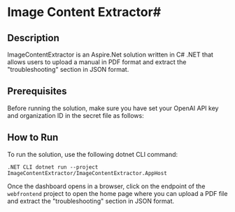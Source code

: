 # Image Content Extractor#

## Description
ImageContentExtractor is an Aspire.Net solution written in C# .NET that allows users to upload a manual in PDF format and extract the "troubleshooting" section in JSON format. 

## Prerequisites
Before running the solution, make sure you have set your OpenAI API key and organization ID in the secret file as follows:
## How to Run
To run the solution, use the following dotnet CLI command:

```.NET CLI dotnet run --project ImageContentExtractor/ImageContentExtractor.AppHost ```

Once the dashboard opens in a browser, click on the endpoint of the `webfrontend` project to open the home page where you can upload a PDF file and extract the "troubleshooting" section in JSON format.
